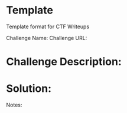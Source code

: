 # Template
Template format for CTF Writeups

Challenge Name:
Challenge URL:

# Challenge Description:

# Solution:

Notes:
